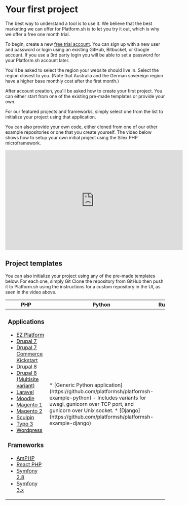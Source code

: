 # Your first project

The best way to understand a tool is to use it.  We believe that the best marketing we can offer for Platform.sh is to let you try it out, which is why we offer a free one month trial.

To begin, create a new [free trial account](https://accounts.platform.sh/platform/trial/general/setup).  You can sign up with a new user and password or login using an existing GitHub, Bitbucket, or Google account.  If you use a 3rd party login you will be able to set a password for your Platform.sh account later.

You'll be asked to select the region your website should live in.  Select the region closest to you.  (Note that Australia and the German sovereign region have a higher base monthly cost after the first month.)

After account creation, you'll be asked how to create your first project.  You can either start from one of the existing pre-made templates or provide your own.

For our featured projects and frameworks, simply select one from the list to initialize your project using that application.

You can also provide your own code, either cloned from one of our other example repositories or one that you create yourself.  The video below shows how to setup your own initial project using the Silex PHP microframework.

<iframe width="560" height="315" src="https://www.youtube.com/embed/upxdYc3Ti88" frameborder="0" allowfullscreen></iframe>

## Project templates

You can also initialize your project using any of the pre-made templates below.  For each one, simply Git Clone the repository from GitHub then push it to Platform.sh using the instructions for a custom repository in the UI, as seen in the video above.

<table>

<thead><tr><th>PHP</th> <th>Python</th> <th>Ruby</th> <th>Node.js</th> <th>Go</th> </tr></thead>

<tbody><tr>

<!-- PHP -->
<td>

### Applications

* [EZ Platform](https://github.com/platformsh/platformsh-example-ezplatform)
* [Drupal 7](https://github.com/platformsh/platformsh-example-drupal7)
* [Drupal 7 Commerce Kickstart](https://github.com/platformsh/platformsh-example-drupalcommerce7)
* [Drupal 8](https://github.com/platformsh/platformsh-example-drupal8)
* [Drupal 8 (Multisite variant)](https://github.com/platformsh/platformsh-example-drupal8-multisite)
* [Laravel](https://github.com/platformsh/platformsh-example-laravel)
* [Moodle](https://github.com/platformsh/platformsh-example-moodle)
* [Magento 1](https://github.com/platformsh/platformsh-example-laravel)
* [Magento 2](https://github.com/platformsh/platformsh-example-magento)
* [Sculpin](https://github.com/platformsh/platformsh-example-sculpin)
* [Typo 3](https://github.com/platformsh/platformsh-example-typo3)
* [Wordpress](https://github.com/platformsh/platformsh-example-wordpress)

### Frameworks

* [AmPHP](https://github.com/platformsh/platformsh-example-amphp)
* [React PHP](https://github.com/platformsh/platformsh-example-reactphp)
* [Symfony 2.8](https://github.com/platformsh/platformsh-example-symfony/tree/2.8)
* [Symfony 3.x](https://github.com/platformsh/platformsh-example-symfony/tree/3.0)

</td> 

<!-- Python -->
<td>
* [Generic Python application](https://github.com/platformsh/platformsh-example-python) - Includes variants for uwsgi, gunicorn over TCP port, and gunicorn over Unix socket.
* [Django](https://github.com/platformsh/platformsh-example-django)
</td> 

<!-- Ruby -->
<td>
</td> 

<!-- Node.js -->
<td>
* [Sinatra](https://github.com/platformsh/platformsh-example-sinatra)
* [Sinatra (with all services enabled)](https://github.com/platformsh/platformsh-example-ruby-sinatra-all-the-services)
* [Ruby on Rails](https://github.com/platformsh/platformsh-example-rails)
</td> 

<!-- Go -->
<td>
[Generic Go application](https://github.com/platformsh/platformsh-example-golang)
</td> 

</tr>
</tbody>

</table>
